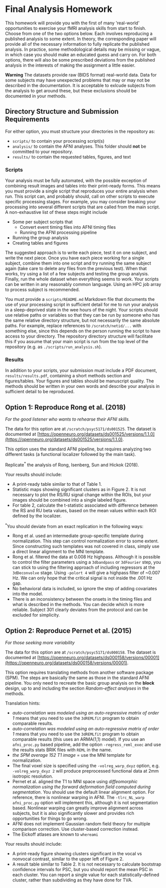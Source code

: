 # Final Analysis Homework

This homework will provide you with the first of many 'real-world' opportunities to exercise your fMRI analysis skills from start to finish. Choose from one of the two options below. Each involves reproducing a published analysis to some extent. In theory, the corresponding paper will provide all of the necessary information to fully replicate the published analysis. In practice, some methodological details may be missing or vague, in which case you should make an educated guess and carry on. For both options, there will also be some prescribed deviations from the published analysis in the interests of making the assignment a little easier.

**Warning**
The datasets provide raw (BIDS format) real-world data. Data for some subjects may have unexpected problems that may or may not be described in the documentation. It is acceptable to exlcude subjects from the analysis to get around these, but these exclusions should be documented in your methods.

## Directory Structure and Submission Requirements

For either option, you must structure your directories in the repository as:

- `scripts/` to contain your processing script(s)
- `analysis/` to contain the AFNI analyses. This folder should **not** be committed to your repository.
- `results/` to contain the requested tables, figures, and text

### Scripts

Your analysis must be fully automated, with the possible exception of combining result images and tables into their print-ready forms. This means you must provide a single script that reproduces your entire analysis when run. This script can, and probably should, call on other scripts to execute specific processing stages. For example, you may consider breaking your processing into several different scripts that are called from the main script. A non-exhaustive list of these steps might include

- Some per subject scripts that
	- Convert event timing files into AFNI timing files
	- Running the AFNI processing pipeline 
- Running the group analysis
- Creating tables and figures


The suggested approach is to write each piece, test it on one subject, and write the next piece. Once you have each piece working for a single subject, combine them into one script and try running the same subject again (take care to delete any files from the previous test). When that works, try using a list of a few subjects and testing the group analysis. Finally, run the whole dataset when everything seems to work. Your scripts can be written in any reasonably common language. Using an HPC job array to process subject is recommended.

You must provide a `scripts/README.md` Markdown file that documents the use of your processing script in sufficient detail for me to run your analysis in a sleep-deprived state in the wee hours of the night. Your scripts should use relative paths or variables so that they can be run by someone who has the same relative directory structure, but not necessarily the same absolute paths. For example, replace references to `/scratch/netid/...` with something else, since this depends on the person running the script to have access to your directory. The repository directory structure will facilitate this if you assume that your main script is run from the top level of the repository (e.g. as `./scripts/run_analysis.sh`).

### Results

In addition to your scripts, your submission must include a PDF document, `results/results.pdf`, containing a short methods section and figures/tables. Your figures and tables should be manuscript quality. The methods should be written in your own words and describe your analysis in sufficient detail to be reproduced.



## Option 1: Reproduce Rong et al. (2018)

*For the good listener who wants to rehearse their AFNI skills.*

The data for this option are at `/scratch/psyc5171/ds001525`. The dataset is documented at [https://openneuro.org/datasets/ds001525/versions/1.1.0](https://openneuro.org/datasets/ds001525/versions/1.1.0).

This option uses the standard AFNI pipeline, but requires analyzing two different tasks (a functional localizer followed by the main task).

Replicate<sup>*</sup> the analysis of Rong, Isenberg, Sun and Hickok (2018).

Your results should include:

- A print-ready table similar to that of Table 1. 
- Statistic maps showing significant clusters as in Figure 2. It is not necessary to plot the RS/RU signal change within the ROIs, but your images should be combined into a single labeled figure. 
- For table 2, calculate the t-statistic associated with difference between the RS and RU beta values, based on the mean values within each ROI defined by the localizer. 


<sup>*</sup>You should deviate from an exact replication in the following ways:

- Rong et al. used an intermediate group-specific template during normalization. This step can control normalization error to some extent. Since constructing such templates was not covered in class, simply use a direct linear alignment to the MNI template.
- Rong et al. filtered the data at 0.008 Hz highpass. Although it is possible to control the filter parameters using a `3dbandpass` or `3dFourier` step, you can stick to using the filtering approach of including regressors at the `3dDeconvolve` stage. Using `-polort 4` will give a highpass filter of ~0.007 Hz. We can only hope that the critical signal is not inside the .001 Hz gap.
- No behavioral data is included, so ignore the step of adding covariates into the model.
- There is an inconsistency between the onsets in the timing files and what is described in the methods. You can decide which is more reliable. Subject 301 clearly deviates from the protocol and can be excluded for simplicity.

## Option 2: Reproduce Pernet et al. (2015)

*For those seeking more variability*

The data for this option are at `/scratch/psyc5171/ds000158`. The dataset is documented at [https://openneuro.org/datasets/ds000158/versions/00001](https://openneuro.org/datasets/ds000158/versions/00001).

This option requires translating methods from another software package (SPM). The steps are basically the same as those in the standard AFNI pipeline. You only need to recreate the basic group analysis on the **block** design, up to and including the section *Random-effect analyses* in the methods.

Translation hints:

- *auto-correlation was modeled using an auto-regressive matrix of order 1* means that you need to use the `3dREMLfit` program to obtain comparable results. 
- *auto-correlation was modeled using an auto-regressive matrix of order 1* means that you need to use the `3dREMLfit` program to obtain comparable results (this uses an ARMA(1,1) model). If you use an `afni_proc.py` based pipeline, add the option `-regress_reml_exec` and use the results stats BRIK files with `REML` in the name.
- *the SPM average 152 T1 image* = use the MNI template for normalization.
- The final voxel size is specified using the `-volreg_warp_dxyz` option, e.g. `-volreg_warp_dxyz 2` will produce preprocessed functional data at 2mm isotropic resolution.
- Pernet et al. aligned the T1 to MNI space using *diffeomorphic normalization using the forward deformation field computed during segmentation*. You should use the default linear alignment option. For reference, there is nonlinear warping in AFNI. The `-tlrc_NL_warp` `afni_proc.py` option will implement this, although it is not segmentation based. Nonlinear warping can greatly improve alignment across subjects, but it is also significantly slower and provides rich opportunities for things to go wrong.
- AFNI does not implement Gaussian random field theory for multiple comparison correction. Use cluster-based correction instead.
- The Eickoff atlases are known to `whereami`

Your results should include:

- A print-ready figure showing clusters significant in the vocal vs nonvocal contrast, similar to the upper left of Figure 2.
- A result table similar to Table 2. It is not necessary to calculate bootstrap confidence intervals for PSC, but you should report the mean PSC in each cluster. You can report a single value for each statistically-defined cluster, rather than subdividing as they have done for TVA.
